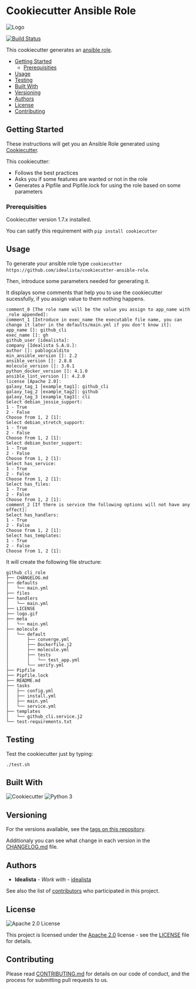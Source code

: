 # Cookiecutter Ansible Role
![Logo](https://raw.githubusercontent.com/idealista/cookiecutter-ansible-role/master/logo.gif)

[![Build Status](https://travis-ci.org/idealista/cookiecutter-ansible-role.png)](https://travis-ci.org/idealista/cookiecutter-ansible-role)



This cookiecutter generates an [ansible role](https://docs.ansible.com/ansible/latest/user_guide/playbooks_reuse_roles.html).

- [Getting Started](#getting-started)
	- [Prerequisities](#prerequisities)
- [Usage](#usage)
- [Testing](#testing)
- [Built With](#built-with)
- [Versioning](#versioning)
- [Authors](#authors)
- [License](#license)
- [Contributing](#contributing)

## Getting Started
These instructions will get you an Ansible Role generated using [Cookiecutter](https://github.com/cookiecutter/cookiecutter). 

This cookiecutter:
* Follows the best practices 
* Asks you if some features are wanted or not in the role
* Generates a Pipfile and Pipfile.lock for using the role based on some parameters

### Prerequisities

Cookiecutter version 1.7.x installed.

You can satify this requirement with ```pip install cookiecutter```

## Usage

To generate your ansible role type ```cookiecutter https://github.com/idealista/cookiecutter-ansible-role```.

Then, introduce some parameters needed for generating it. 

It displays some comments that help you to use the cookiecutter sucessfully, if you assign value to them nothing happens.

```
comment_0 [The role name will be the value you assign to app_name with _role appended]:
comment_1 [Introduce in exec_name the executable file name, you can change it later in the defaults/main.yml if you don't know it]:
app_name []: github_cli
exec_name []: gh
github_user [idealista]:
company [Idealista S.A.U.]:
author []: pablogcaldito
min_ansible_version []: 2.2
ansible_version []: 2.8.8
molecule_version []: 3.0.1
python_docker_version []: 4.1.0
ansible_lint_version []: 4.2.0
license [Apache 2.0]:
galaxy_tag_1 [example_tag1]: github_cli
galaxy_tag_2 [example_tag2]: github
galaxy_tag_3 [example_tag3]: cli
Select debian_jessie_support:
1 - True
2 - False
Choose from 1, 2 [1]:
Select debian_stretch_support:
1 - True
2 - False
Choose from 1, 2 [1]:
Select debian_buster_support:
1 - True
2 - False
Choose from 1, 2 [1]:
Select has_service:
1 - True
2 - False
Choose from 1, 2 [1]:
Select has_files:
1 - True
2 - False
Choose from 1, 2 [1]:
comment_2 [If there is service the following options will not have any effect]:
Select has_handlers:
1 - True
2 - False
Choose from 1, 2 [1]:
Select has_templates:
1 - True
2 - False
Choose from 1, 2 [1]:
```

It will create the following file structure:

```
github_cli_role
├── CHANGELOG.md
├── defaults
│   └── main.yml
├── files
├── handlers
│   └── main.yml
├── LICENSE
├── logo.gif
├── meta
│   └── main.yml
├── molecule
│   └── default
│       ├── converge.yml
│       ├── Dockerfile.j2
│       ├── molecule.yml
│       ├── tests
│       │   └── test_app.yml
│       └── verify.yml
├── Pipfile
├── Pipfile.lock
├── README.md
├── tasks
│   ├── config.yml
│   ├── install.yml
│   ├── main.yml
│   └── service.yml
├── templates
│   └── github_cli.service.j2
└── test-requirements.txt
```

## Testing 

Test the cookiecutter just by typing:

```./test.sh```

## Built With

![Cookiecutter](https://img.shields.io/badge/cookiecutter-1.7.0-green.svg)
![Python 3](https://img.shields.io/badge/python-3.7-green.svg)

## Versioning

For the versions available, see the [tags on this repository](https://github.com/idealista/cookiecutter-ansible-role/tags).

Additionaly you can see what change in each version in the [CHANGELOG.md](CHANGELOG.md) file.

## Authors

* **Idealista** - *Work with* - [idealista](https://github.com/idealista)

See also the list of [contributors](https://github.com/idealista/cookiecutter-ansible-role/contributors) who participated in this project.

## License

![Apache 2.0 License](https://img.shields.io/hexpm/l/plug.svg)

This project is licensed under the [Apache 2.0](https://www.apache.org/licenses/LICENSE-2.0) license - see the [LICENSE](LICENSE) file for details.

## Contributing

Please read [CONTRIBUTING.md](.github/CONTRIBUTING.md) for details on our code of conduct, and the process for submitting pull requests to us.






